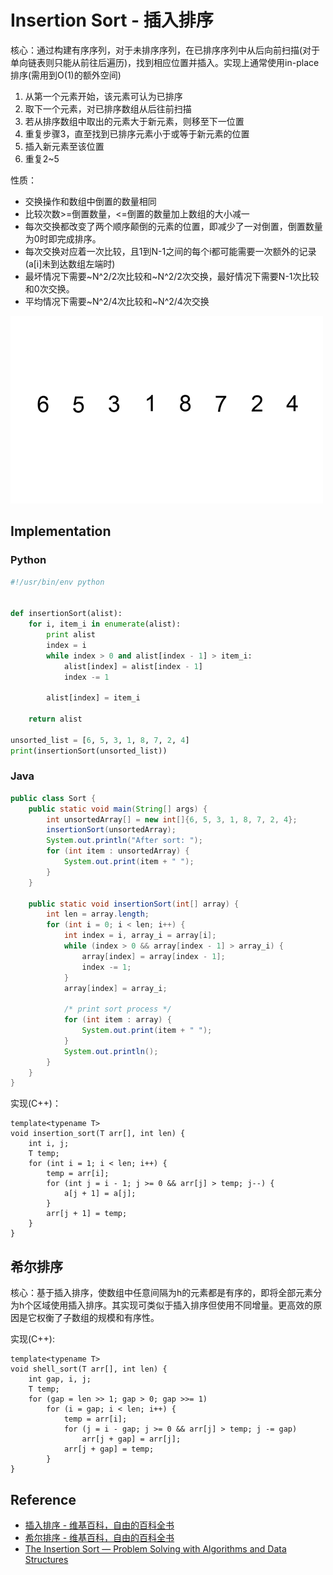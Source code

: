 # Insertion Sort - 插入排序

核心：通过构建有序序列，对于未排序序列，在已排序序列中从后向前扫描(对于单向链表则只能从前往后遍历)，找到相应位置并插入。实现上通常使用in-place排序(需用到O(1)的额外空间)

1. 从第一个元素开始，该元素可认为已排序
2. 取下一个元素，对已排序数组从后往前扫描
3. 若从排序数组中取出的元素大于新元素，则移至下一位置
4. 重复步骤3，直至找到已排序元素小于或等于新元素的位置
5. 插入新元素至该位置
6. 重复2~5

性质：

- 交换操作和数组中倒置的数量相同
- 比较次数>=倒置数量，<=倒置的数量加上数组的大小减一
- 每次交换都改变了两个顺序颠倒的元素的位置，即减少了一对倒置，倒置数量为0时即完成排序。
- 每次交换对应着一次比较，且1到N-1之间的每个i都可能需要一次额外的记录(a[i]未到达数组左端时)
- 最坏情况下需要~N^2/2次比较和~N^2/2次交换，最好情况下需要N-1次比较和0次交换。
- 平均情况下需要~N^2/4次比较和~N^2/4次交换

![Insertion Sort](../../shared-files/images/insertion_sort.gif)


## Implementation

### Python

```python
#!/usr/bin/env python


def insertionSort(alist):
    for i, item_i in enumerate(alist):
        print alist
        index = i
        while index > 0 and alist[index - 1] > item_i:
            alist[index] = alist[index - 1]
            index -= 1

        alist[index] = item_i

    return alist

unsorted_list = [6, 5, 3, 1, 8, 7, 2, 4]
print(insertionSort(unsorted_list))
```

### Java

```java
public class Sort {
	public static void main(String[] args) {
		int unsortedArray[] = new int[]{6, 5, 3, 1, 8, 7, 2, 4};
		insertionSort(unsortedArray);
		System.out.println("After sort: ");
		for (int item : unsortedArray) {
			System.out.print(item + " ");
		}
	}

	public static void insertionSort(int[] array) {
		int len = array.length;
		for (int i = 0; i < len; i++) {
			int index = i, array_i = array[i];
			while (index > 0 && array[index - 1] > array_i) {
				array[index] = array[index - 1];
				index -= 1;
			}
			array[index] = array_i;

			/* print sort process */
			for (int item : array) {
				System.out.print(item + " ");
			}
			System.out.println();
		}
	}
}
```

实现(C++)：

```
template<typename T>
void insertion_sort(T arr[], int len) {
    int i, j;
    T temp;
    for (int i = 1; i < len; i++) {
        temp = arr[i];
        for (int j = i - 1; j >= 0 && arr[j] > temp; j--) {
            a[j + 1] = a[j];
        }
        arr[j + 1] = temp;
    }
}
```

## 希尔排序

核心：基于插入排序，使数组中任意间隔为h的元素都是有序的，即将全部元素分为h个区域使用插入排序。其实现可类似于插入排序但使用不同增量。更高效的原因是它权衡了子数组的规模和有序性。

实现(C++):

```
template<typename T>
void shell_sort(T arr[], int len) {
	int gap, i, j;
	T temp;
	for (gap = len >> 1; gap > 0; gap >>= 1)
		for (i = gap; i < len; i++) {
			temp = arr[i];
			for (j = i - gap; j >= 0 && arr[j] > temp; j -= gap)
				arr[j + gap] = arr[j];
			arr[j + gap] = temp;
		}
}
```

## Reference

- [插入排序 - 维基百科，自由的百科全书](http://zh.wikipedia.org/wiki/%E6%8F%92%E5%85%A5%E6%8E%92%E5%BA%8F)
- [希尔排序 - 维基百科，自由的百科全书](http://zh.wikipedia.org/wiki/%E5%B8%8C%E5%B0%94%E6%8E%92%E5%BA%8F)
- [The Insertion Sort — Problem Solving with Algorithms and Data Structures](http://interactivepython.org/runestone/static/pythonds/SortSearch/TheInsertionSort.html)
